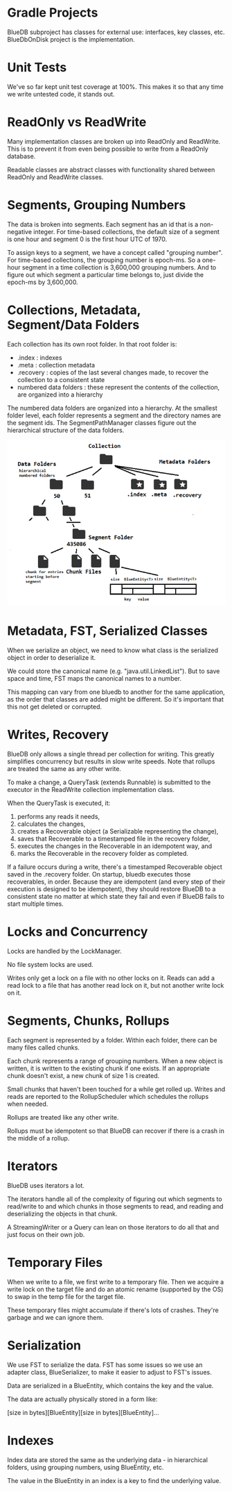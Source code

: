 # Gradle Projects

BlueDB subproject has classes for external use: interfaces, key classes, etc.  BlueDbOnDisk project is the implementation.

# Unit Tests

We've so far kept unit test coverage at 100%.  This makes it so that any time we write untested code, it stands out.

# ReadOnly vs ReadWrite

Many implementation classes are broken up into ReadOnly and ReadWrite.  This is to prevent it from even being possible to write from a ReadOnly database.

Readable classes are abstract classes with functionality shared between ReadOnly and ReadWrite classes.

# Segments, Grouping Numbers

The data is broken into segments.  Each segment has an id that is a non-negative integer.  For time-based collections, the default size of a segment is one hour and segment 0 is the first hour UTC of 1970.

To assign keys to a segment, we have a concept called "grouping number".  For time-based collections, the grouping number is epoch-ms.  So a one-hour segment in a time collection is 3,600,000 grouping numbers.  And to figure out which segment a particular time belongs to, just divide the epoch-ms by 3,600,000.

# Collections, Metadata, Segment/Data Folders

Each collection has its own root folder.  In that root folder is:
- .index : indexes
- .meta : collection metadata
- .recovery : copies of the last several changes made, to recover the collection to a consistent state
- numbered data folders : these represent the contents of the collection, are organized into a hierarchy

The numbered data folders are organized into a hierarchy.  At the smallest folder level, each folder represents a segment and the directory names are the segment ids.  The SegmentPathManager classes figure out the hierarchical structure of the data folders.

![Image of File Layout](bluedb_file_layout.png)

# Metadata, FST, Serialized Classes

When we serialize an object, we need to know what class is the serialized object in order to deserialize it.

We could store the canonical name (e.g. "java.util.LinkedList").  But to save space and time, FST maps the canonical names to a number.

This mapping can vary from one bluedb to another for the same application, as the order that classes are added might be different.  So it's important that this not get deleted or corrupted.

# Writes, Recovery

BlueDB only allows a single thread per collection for writing.  This greatly simplifies concurrency but results in slow write speeds.  Note that rollups are treated the same as any other write.

To make a change, a QueryTask (extends Runnable) is submitted to the executor in the ReadWrite collection implementation class.

When the QueryTask is executed, it:
1. performs any reads it needs,
2. calculates the changes,
3. creates a Recoverable object (a Serializable representing the change),
4. saves that Recoverable to a timestamped file in the recovery folder,
5. executes the changes in the Recoverable in an idempotent way, and
6. marks the Recoverable in the recovery folder as completed.

If a failure occurs during a write, there's a timestamped Recoverable object saved in the .recovery folder.  On startup, bluedb executes those recoverables, in order.  Because they are idempotent (and every step of their execution is designed to be idempotent), they should restore BlueDB to a consistent state no matter at which state they fail and even if BlueDB fails to start multiple times.

# Locks and Concurrency

Locks are handled by the LockManager.

No file system locks are used.

Writes only get a lock on a file with no other locks on it.  Reads can add a read lock to a file that has another read lock on it, but not another write lock on it.

# Segments, Chunks, Rollups

Each segment is represented by a folder.  Within each folder, there can be many files called chunks.

Each chunk represents a range of grouping numbers.  When a new object is written, it is written to the existing chunk if one exists.  If an appropriate chunk doesn't exist, a new chunk of size 1 is created.

Small chunks that haven't been touched for a while get rolled up.  Writes and reads are reported to the RollupScheduler which schedules the rollups when needed.

Rollups are treated like any other write.

Rollups must be idempotent so that BlueDB can recover if there is a crash in the middle of a rollup.

# Iterators

BlueDB uses iterators a lot.

The iterators handle all of the complexity of figuring out which segments to read/write to and which chunks in those segments to read, and reading and deserializing the objects in that chunk.

A StreamingWriter or a Query can lean on those iterators to do all that and just focus on their own job.

# Temporary Files

When we write to a file, we first write to a temporary file.  Then we acquire a write lock on the target file and do an atomic rename (supported by the OS) to swap in the temp file for the target file.

These temporary files might accumulate if there's lots of crashes.  They're garbage and we can ignore them.

# Serialization

We use FST to serialize the data.  FST has some issues so we use an adapter class, BlueSerializer, to make it easier to adjust to FST's issues.

Data are serialized in a BlueEntity, which contains the key and the value.

The data are actually physically stored in a form like:

\[size in bytes]\[BlueEntity]\[size in bytes]\[BlueEntity]...

# Indexes

Index data are stored the same as the underlying data - in hierarchical folders, using grouping numbers, using BlueEntity, etc.

The value in the BlueEntity in an index is a key to find the underlying value.
